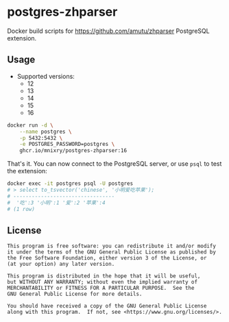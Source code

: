 # postgres-zhparser

Docker build scripts for <https://github.com/amutu/zhparser> PostgreSQL extension.

## Usage

- Supported versions:
  - 12
  - 13
  - 14
  - 15
  - 16

```bash
docker run -d \
    --name postgres \
    -p 5432:5432 \
    -e POSTGRES_PASSWORD=postgres \
    ghcr.io/mnixry/postgres-zhparser:16
```

That's it. You can now connect to the PostgreSQL server, or use `psql` to test the extension:

```bash
docker exec -it postgres psql -U postgres
# > select to_tsvector('chinese', '小明爱吃苹果');
# ---------------------------------
#  '吃':3 '小明':1 '爱':2 '苹果':4
# (1 row)
```

## License

    This program is free software: you can redistribute it and/or modify
    it under the terms of the GNU General Public License as published by
    the Free Software Foundation, either version 3 of the License, or
    (at your option) any later version.

    This program is distributed in the hope that it will be useful,
    but WITHOUT ANY WARRANTY; without even the implied warranty of
    MERCHANTABILITY or FITNESS FOR A PARTICULAR PURPOSE.  See the
    GNU General Public License for more details.

    You should have received a copy of the GNU General Public License
    along with this program.  If not, see <https://www.gnu.org/licenses/>.
